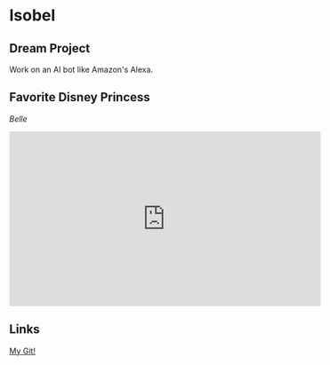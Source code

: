 # Isobel

## Dream Project
Work on an AI bot like Amazon's Alexa. 

## Favorite Disney Princess

*Belle*

<iframe width="560" height="315" src="https://www.youtube.com/embed/11fOJ3JckVo" frameborder="0" allowfullscreen></iframe>

## Links
[My Git!](https://github.com/isobelsv)



